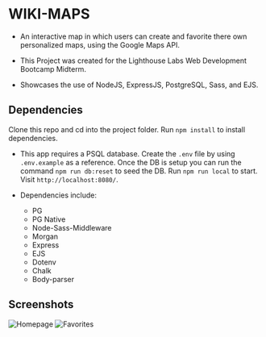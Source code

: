 # WIKI-MAPS

- An interactive map in which users can create and favorite there own personalized maps, using the Google Maps API.

- This Project was created for the Lighthouse Labs Web Development Bootcamp Midterm.

- Showcases the use of NodeJS, ExpressJS, PostgreSQL, Sass, and EJS.

## Dependencies

Clone this repo and cd into the project folder. Run `npm install` to install dependencies.

- This app requires a PSQL database. Create the `.env` file by using `.env.example` as a reference. Once the DB is setup you can run the command `npm run db:reset` to seed the DB. Run `npm run local` to start. Visit `http://localhost:8080/`.

- Dependencies include:

  - PG
  - PG Native
  - Node-Sass-Middleware
  - Morgan
  - Express
  - EJS
  - Dotenv
  - Chalk
  - Body-parser

## Screenshots

![Homepage](https://github.com/davemgj84/wiki-maps/blob/master/docs/homepage.png?raw=true)
![Favorites](https://github.com/davemgj84/wiki-maps/blob/master/docs/favorites.png?raw=true)
